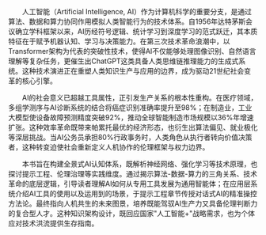 <p style="text-indent:2em">人工智能（Artificial Intelligence, AI）作为计算机科学的重要分支，是通过算法、数据和算力协同作用模拟人类智能行为的技术体系。自1956年达特茅斯会议确立学科框架以来，AI历经符号逻辑、统计学习到深度学习的范式跃迁，其本质特征在于赋予机器认知、学习与决策能力。在第三次技术革命浪潮中，以Transformer架构为代表的突破性技术，使得AI不仅能够处理图像识别、自然语言理解等复杂任务，更催生出ChatGPT这类具备人类思维链推理能力的生成式系统。这种技术演进正在重塑人类知识生产与应用的边界，成为驱动21世纪社会变革的核心引擎。  


<p style="text-indent:2em">AI的社会意义已超越工具属性，正引发生产关系的根本性重构。在医疗领域，多组学测序与AI诊断系统的结合将癌症识别准确率提升至98%；在制造业，工业大模型使设备故障预测精度突破92%，推动全球智能制造市场规模以36%年增速扩张。这种效率革命既带来帕累托最优的经济形态，也衍生出算法偏见、就业极化等深层挑战。当AI公务员承担80%行政事务时，人类角色从执行者转向价值决策者，这种转变迫使社会重新定义人机协作的伦理框架与权力边界。


<p style="text-indent:2em">本书旨在构建全景式AI认知体系，既解析神经网络、强化学习等技术原理，也探讨提示工程、伦理治理等实践维度。通过揭示算法-数据-算力的三角关系、技术革命的底层逻辑，引导读者理解AI如何从专用工具发展为通用智能体；在应用层系统介绍AI工具的使用以及运用到的场景，于提示工程章节传授对话式AI的精准操控方法论。最终指向人机共生的未来图景，培养既能驾驭AI生产力又具备伦理判断力的复合型人才。这种知识架构设计，既回应国家"人工智能+"战略需求，也为个体应对技术洪流提供生存指南。


